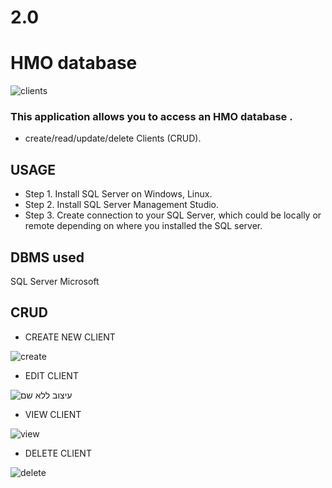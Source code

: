 # 2.0

# HMO database

![clients](https://user-images.githubusercontent.com/74552946/197380963-19baf61b-3426-49ce-8780-764090238c5e.JPG)




### This application allows you to access an HMO database .

* create/read/update/delete Clients (CRUD).


## USAGE
* Step 1. Install SQL Server on Windows, Linux.
* Step 2. Install SQL Server Management Studio.
* Step 3. Create connection to your SQL Server, which could be locally or remote depending on where you installed the SQL server.


## DBMS used
SQL Server Microsoft

## CRUD
 * CREATE NEW CLIENT
 
 ![create](https://user-images.githubusercontent.com/74552946/197387994-eb007b0f-936f-4942-8c4d-ce3e6f92742c.gif)

 * EDIT CLIENT

 ![עיצוב ללא שם](https://user-images.githubusercontent.com/74552946/197386204-1932cf5e-fe37-45c3-b880-da6fc20ff4c8.gif)

 * VIEW CLIENT

 ![view](https://user-images.githubusercontent.com/74552946/197388022-75862308-0bdf-40d8-8d91-1f7f78c0f13b.gif)

 * DELETE CLIENT

![delete](https://user-images.githubusercontent.com/74552946/197388033-3c73cf37-ab90-46c6-bb56-3198f7a90651.gif)


